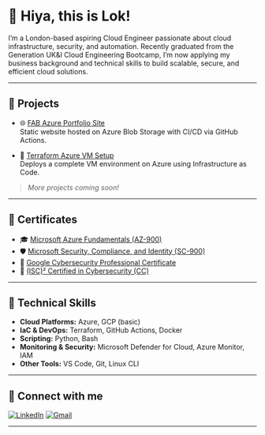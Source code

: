 # 👋 Hiya, this is Lok!

I’m a London-based aspiring Cloud Engineer passionate about cloud infrastructure, security, and automation. Recently graduated from the Generation UK&I Cloud Engineering Bootcamp, I’m now applying my business background and technical skills to build scalable, secure, and efficient cloud solutions.

---

## 🚀 Projects

- 🌐 [FAB Azure Portfolio Site](https://your-portfolio-link.com)  
  Static website hosted on Azure Blob Storage with CI/CD via GitHub Actions.

- 📁 [Terraform Azure VM Setup](https://github.com/yourusername/terraform-vm)  
  Deploys a complete VM environment on Azure using Infrastructure as Code.

> *More projects coming soon!*

---

## 📜 Certificates

- 🎓 [Microsoft Azure Fundamentals (AZ-900)](https://www.credly.com/badges/your-az900-link)
- 🛡️ [Microsoft Security, Compliance, and Identity (SC-900)](https://www.credly.com/badges/your-sc900-link)
- 🔐 [Google Cybersecurity Professional Certificate](https://www.credly.com/badges/your-google-link)
- 🧩 [(ISC)² Certified in Cybersecurity (CC)](https://www.credly.com/badges/your-cc-link)

---

## 🧠 Technical Skills

- **Cloud Platforms:** Azure, GCP (basic)
- **IaC & DevOps:** Terraform, GitHub Actions, Docker
- **Scripting:** Python, Bash
- **Monitoring & Security:** Microsoft Defender for Cloud, Azure Monitor, IAM
- **Other Tools:** VS Code, Git, Linux CLI

---

## 🤝 Connect with me

[![LinkedIn](https://img.shields.io/badge/LinkedIn-blue?logo=linkedin&style=for-the-badge)](https://www.linkedin.com/in/your-link)
[![Gmail](https://img.shields.io/badge/Gmail-red?logo=gmail&style=for-the-badge)](mailto:your.email@gmail.com)

---
